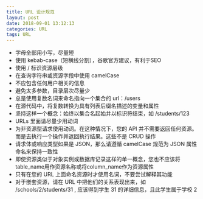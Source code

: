 ```yaml
---
title: URL 设计规范
layout: post
date: 2018-09-01 13:12:13
categories: URL
tags: URL
---
```


- 字母全部用小写，尽量短
- 使用 kebab-case（短横线分割），谷歌官方建议，有利于SEO
- 使用 / 标识资源层级
- 在查询字符串或资源字段中使用 camelCase
- 不应包含任何用户相关的信息
- 避免太多参数，目录层次尽量少
- 总是使用复数名词来命名指向一个集合的 url：/users
- 在源代码中，将复数转换为具有列表后缀名描述的变量和属性
- 坚持这样一个概念：始终以集合名起始并以标识符结束，如 /students/123
- URLs 里面请尽量少用动词
- 为非资源型请求使用动词。在这种情况下，您的 API 并不需要返回任何资源。而是去执行一个操作并返回执行结果。这些不是 CRUD 操作
- 请求体或响应类型如果是 JSON，那么请遵循 camelCase 规范为 JSON 属性命名来保持一致性
- 即使资源类似于对象实例或数据库记录这样的单一概念，您也不应该将table_name用作资源名称或将column_name作为资源属性
- 只有在您的 URL 上面命名资源时才使用名词，不要尝试解释其功能
- 对于嵌套资源，请在 URL 中把他们的关系表现出来，如 /schools/2/students/31 , 应该得到学生 31 的详细信息，且此学生属于学校 2